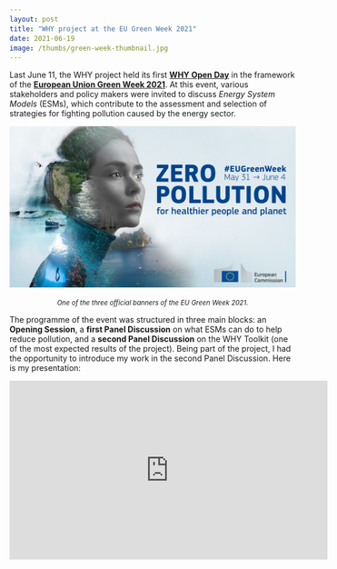 ```yaml
---
layout: post
title: "WHY project at the EU Green Week 2021"
date: 2021-06-19
image: /thumbs/green-week-thumbnail.jpg
---
```

Last June 11, the WHY project held its first **[WHY Open Day](https://www.why-h2020.eu/news-events/eu-green-week-2021)** in the framework of the **[European Union Green Week 2021](https://www.eugreenweek.eu/)**. At this event, various stakeholders and policy makers were invited to discuss _Energy System Models_ (ESMs), which contribute to the assessment and selection of strategies for fighting pollution caused by the energy sector.

![](/img/green-week-banner.jpg)
*<center><small>One of the three official banners of the EU Green Week 2021.</small></center>*

The programme of the event was structured in three main blocks: an **Opening Session**, a **first Panel Discussion** on what ESMs can do to help reduce pollution, and a **second Panel Discussion** on the WHY Toolkit (one of the most expected results of the project). Being part of the project, I had the opportunity to introduce my work in the second Panel Discussion. Here is my presentation:

<iframe width="560" height="315" src="https://www.youtube.com/embed/SxMdD9r9y3Q?start=785" title="YouTube video player" frameborder="0" allow="accelerometer; autoplay; clipboard-write; encrypted-media; gyroscope; picture-in-picture" allowfullscreen></iframe>

